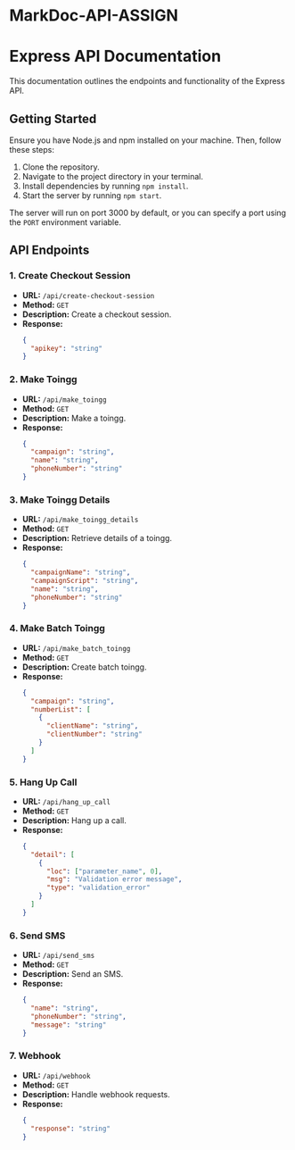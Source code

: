 # MarkDoc-API-ASSIGN

# Express API Documentation

This documentation outlines the endpoints and functionality of the Express API.

## Getting Started

Ensure you have Node.js and npm installed on your machine. Then, follow these steps:

1. Clone the repository.
2. Navigate to the project directory in your terminal.
3. Install dependencies by running `npm install`.
4. Start the server by running `npm start`.

The server will run on port 3000 by default, or you can specify a port using the `PORT` environment variable.

## API Endpoints

### 1. Create Checkout Session

- **URL:** `/api/create-checkout-session`
- **Method:** `GET`
- **Description:** Create a checkout session.
- **Response:**
  ```json
  {
    "apikey": "string"
  }


### 2. Make Toingg

- **URL:** `/api/make_toingg`
- **Method:** `GET`
- **Description:** Make a toingg.
- **Response:**
  ```json
  {
    "campaign": "string",
    "name": "string",
    "phoneNumber": "string"
  }


### 3. Make Toingg Details

- **URL:** `/api/make_toingg_details`
- **Method:** `GET`
- **Description:** Retrieve details of a toingg.
- **Response:**
  ```json
  {
    "campaignName": "string",
    "campaignScript": "string",
    "name": "string",
    "phoneNumber": "string"
  }


### 4. Make Batch Toingg

- **URL:** `/api/make_batch_toingg`
- **Method:** `GET`
- **Description:** Create batch toingg.
- **Response:**
  ```json
  {
    "campaign": "string",
    "numberList": [
      {
        "clientName": "string",
        "clientNumber": "string"
      }
    ]
  }


### 5. Hang Up Call

- **URL:** `/api/hang_up_call`
- **Method:** `GET`
- **Description:** Hang up a call.
- **Response:**
  ```json
  {
    "detail": [
      {
        "loc": ["parameter_name", 0],
        "msg": "Validation error message",
        "type": "validation_error"
      }
    ]
  }


### 6. Send SMS

- **URL:** `/api/send_sms`
- **Method:** `GET`
- **Description:** Send an SMS.
- **Response:**
  ```json
  {
    "name": "string",
    "phoneNumber": "string",
    "message": "string"
  }


### 7. Webhook

- **URL:** `/api/webhook`
- **Method:** `GET`
- **Description:** Handle webhook requests.
- **Response:**
  ```json
  {
    "response": "string"
  }
